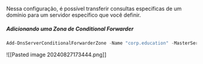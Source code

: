 Nessa configuração, é possível transferir consultas específicas de um domínio para um servidor específico que você definir.

##### Adicionando uma Zona de Conditional Forwarder
```powershell
Add-DnsServerConditionalForwarderZone -Name "corp.education" -MasterServers 192.168.206.21 -PassThru
```
![[Pasted image 20240827173444.png]]